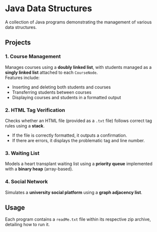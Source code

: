 # Java Data Structures

A collection of Java programs demonstrating the management of various data structures.

## Projects

### 1. Course Management  
Manages courses using a **doubly linked list**, with students managed as a **singly linked list** attached to each `CourseNode`.  
Features include:  
- Inserting and deleting both students and courses  
- Transferring students between courses  
- Displaying courses and students in a formatted output  

### 2. HTML Tag Verification  
Checks whether an HTML file (provided as a `.txt` file) follows correct tag rules using a **stack**.  
- If the file is correctly formatted, it outputs a confirmation.  
- If there are errors, it displays the problematic tag and line number.  

### 3. Waiting List  
Models a heart transplant waiting list using a **priority queue** implemented with a **binary heap** (array-based).  

### 4. Social Network  
Simulates a **university social platform** using a **graph adjacency list**.  

## Usage  
Each program contains a `readMe.txt` file within its respective zip archive, detailing how to run it.  